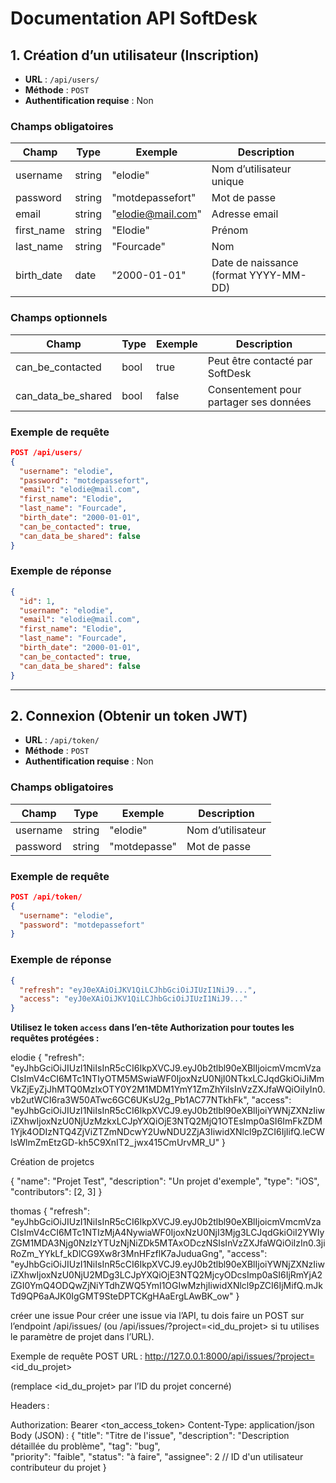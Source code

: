 # Documentation API SoftDesk

## 1. Création d’un utilisateur (Inscription)

- **URL** : `/api/users/`
- **Méthode** : `POST`
- **Authentification requise** : Non

### Champs obligatoires

| Champ               | Type    | Exemple              | Description                                 |
|---------------------|---------|----------------------|---------------------------------------------|
| username            | string  | "elodie"             | Nom d’utilisateur unique                    |
| password            | string  | "motdepassefort"     | Mot de passe                                |
| email               | string  | "elodie@mail.com"    | Adresse email                               |
| first_name          | string  | "Elodie"             | Prénom                                      |
| last_name           | string  | "Fourcade"           | Nom                                         |
| birth_date          | date    | "2000-01-01"         | Date de naissance (format YYYY-MM-DD)       |

### Champs optionnels

| Champ               | Type    | Exemple   | Description                                 |
|---------------------|---------|-----------|---------------------------------------------|
| can_be_contacted    | bool    | true      | Peut être contacté par SoftDesk             |
| can_data_be_shared  | bool    | false     | Consentement pour partager ses données      |

### Exemple de requête

```json
POST /api/users/
{
  "username": "elodie",
  "password": "motdepassefort",
  "email": "elodie@mail.com",
  "first_name": "Elodie",
  "last_name": "Fourcade",
  "birth_date": "2000-01-01",
  "can_be_contacted": true,
  "can_data_be_shared": false
}
```

### Exemple de réponse

```json
{
  "id": 1,
  "username": "elodie",
  "email": "elodie@mail.com",
  "first_name": "Elodie",
  "last_name": "Fourcade",
  "birth_date": "2000-01-01",
  "can_be_contacted": true,
  "can_data_be_shared": false
}
```

---

## 2. Connexion (Obtenir un token JWT)

- **URL** : `/api/token/`
- **Méthode** : `POST`
- **Authentification requise** : Non

### Champs obligatoires

| Champ     | Type   | Exemple      | Description                |
|-----------|--------|--------------|----------------------------|
| username  | string | "elodie"     | Nom d’utilisateur          |
| password  | string | "motdepasse" | Mot de passe               |

### Exemple de requête

```json
POST /api/token/
{
  "username": "elodie",
  "password": "motdepassefort"
}
```

### Exemple de réponse

```json
{
  "refresh": "eyJ0eXAiOiJKV1QiLCJhbGciOiJIUzI1NiJ9...",
  "access": "eyJ0eXAiOiJKV1QiLCJhbGciOiJIUzI1NiJ9..."
}
```

**Utilisez le token `access` dans l’en-tête Authorization pour toutes les requêtes protégées :**

elodie
{
    "refresh": "eyJhbGciOiJIUzI1NiIsInR5cCI6IkpXVCJ9.eyJ0b2tlbl90eXBlIjoicmVmcmVzaCIsImV4cCI6MTc1NTIyOTM5MSwiaWF0IjoxNzU0NjI0NTkxLCJqdGkiOiJiMmVkZjEyZjJhMTQ0MzIxOTY0Y2M1MDM1YmY1ZmZhYiIsInVzZXJfaWQiOiIyIn0.vb2utWCI6ra3W50ATwc6GC6UKsU2g_Pb1AC77NTkhFk",
    "access": "eyJhbGciOiJIUzI1NiIsInR5cCI6IkpXVCJ9.eyJ0b2tlbl90eXBlIjoiYWNjZXNzIiwiZXhwIjoxNzU0NjUzMzkxLCJpYXQiOjE3NTQ2MjQ1OTEsImp0aSI6ImFkZDM1Yjk4ODIzNTQ4ZjViZTZmNDcwY2UwNDU2ZjA3IiwidXNlcl9pZCI6IjIifQ.leCWlsWlmZmEtzGD-kh5C9XnIT2_jwx415CmUrvMR_U"
}

Création de projetcs

{
  "name": "Projet Test",
  "description": "Un projet d'exemple",
  "type": "iOS",
  "contributors": [2, 3]
}

thomas
{
    "refresh": "eyJhbGciOiJIUzI1NiIsInR5cCI6IkpXVCJ9.eyJ0b2tlbl90eXBlIjoicmVmcmVzaCIsImV4cCI6MTc1NTIzMjA4NywiaWF0IjoxNzU0NjI3Mjg3LCJqdGkiOiI2YWIyZGM1MDA3Njg0NzIzYTUzNjNiZDk5MTAxODczNSIsInVzZXJfaWQiOiIzIn0.3jiRoZm_YYkLf_kDlCG9Xw8r3MnHFzflK7aJuduaGng",
    "access": "eyJhbGciOiJIUzI1NiIsInR5cCI6IkpXVCJ9.eyJ0b2tlbl90eXBlIjoiYWNjZXNzIiwiZXhwIjoxNzU0NjU2MDg3LCJpYXQiOjE3NTQ2MjcyODcsImp0aSI6IjRmYjA2ZGI0YmQ4ODQwZjNiYTdhZWQ5YmI1OGIwMzhjIiwidXNlcl9pZCI6IjMifQ.mJkTd9QP6aAJK0IgGMT9SteDPTCKgHAaErgLAwBK_ow"
}

créer une issue
Pour créer une issue via l’API, tu dois faire un POST sur l’endpoint /api/issues/ (ou /api/issues/?project=<id_du_projet> si tu utilises le paramètre de projet dans l’URL).

Exemple de requête POST
URL :
http://127.0.0.1:8000/api/issues/?project=<id_du_projet>

(remplace <id_du_projet> par l’ID du projet concerné)

Headers :

Authorization: Bearer <ton_access_token>
Content-Type: application/json
Body (JSON) :
{
  "title": "Titre de l'issue",
  "description": "Description détaillée du problème",
  "tag": "bug",         
  "priority": "faible", 
  "status": "à faire", 
  "assignee": 2           // ID d'un utilisateur contributeur du projet
}